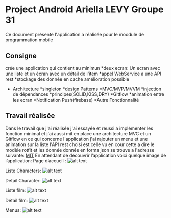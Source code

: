 # Project Android Ariella LEVY Groupe 31

Ce document présente l'application a réalisée pour le moodule de programmation mobile

## Consigne
crée une application qui contient au minimun
*deux ecran: Un ecran avec une liste et un écran avec un détail de l'item
*appel WebService a une API rest
*stockage des donnée en cache
amélioration possible 
* Architecture 
  *singleton
  *design Patterns
  *MVC/MVP/MVVM
  *injection de dépendances
  *principes(SOLID,KISS,DRY)
*Gitflow
*animation entre les ecran
*Notification Push(firebase)
*Autre Fonctionnalité

## Travail réalisée
 
Dans le travail que j'ai réalisée j'ai essayée et reussi a implémenter les fonction minimal et j'ai aussi mit en place une architecture MVC et un Gitflow en ce qui concerne l'application j'ai rajouter un menu et une animation sur la liste 
l'API rest choisi est celle vu en cour cette a dire le modèle rotfit et les donnée donnée en forma json se trouve a l'adresse suivante:
[MIT](
https://github.com/ariellalevy/ariellalevy.github.io?files=1
)
En attendant de découvrir l’application voici quelque image de l’application:
Page d’accueil :
![alt text](https://raw.githubusercontent.com/ariellalevy/ariellalevy.github.io/master/Acceuil.png)

Liste Characters:
![alt text](https://raw.githubusercontent.com/ariellalevy/ariellalevy.github.io/master/ListeCharacters.png)


Detail Character:
![alt text](https://raw.githubusercontent.com/ariellalevy/ariellalevy.github.io/master/DetailCharacter.png)

Liste film:
![alt text](https://raw.githubusercontent.com/ariellalevy/ariellalevy.github.io/master/ListFilms.png)

Détail film:
![alt text](https://raw.githubusercontent.com/ariellalevy/ariellalevy.github.io/master/DetailFilm.png)

Menus:
![alt text](https://raw.githubusercontent.com/ariellalevy/ariellalevy.github.io/master/Menu.png)
